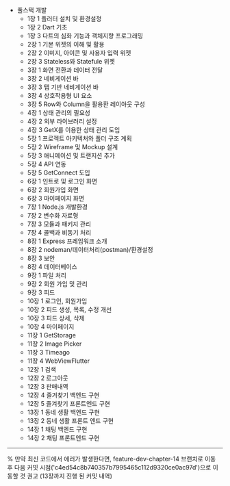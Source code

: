 - 풀스택 개발
    - 1장 1 플러터 설치 및 환경설정
    - 1장 2 Dart 기초
    - 1장 3 다트의 심화 기능과 객체지향 프로그래밍
    - 2장 1 기본 위젯의 이해 및 활용
    - 2장 2 이미지, 아이콘 및 사용자 입력 위젯
    - 2장 3 Stateless와 Statefule 위젯
    - 3장 1 화면 전환과 데이터 전달
    - 3장 2 네비게이션 바
    - 3장 3 탭 기반 네비게이션 바
    - 3장 4 상호작용형 UI 요소
    - 3장 5 Row와 Column을 활용환 레이아웃 구성
    - 4장 1 상태 관리의 필요성
    - 4장 2 외부 라이브러리 설정
    - 4장 3 GetX를 이용한 상태 관리 도입
    - 5장 1 프로젝트 아키텍처와 폴더 구조 계획
    - 5장 2 Wireframe 및 Mockup 설계
    - 5장 3 애니메이션 및 트랜지션 추가
    - 5장 4 API 연동
    - 5장 5 GetConnect 도입
    - 6장 1 인트로 및 로그인 화면
    - 6장 2 회원가입 화면
    - 6장 3 마이페이지 화면
    - 7장 1 Node.js 개발환경
    - 7장 2 변수화 자료형
    - 7장 3 모듈과 패키지 관리
    - 7장 4 콜백과 비동기 처리
    - 8장 1 Express 프레임워크 소개
    - 8장 2 nodeman/데이터처리(postman)/환경설정
    - 8장 3 보안
    - 8장 4 데이터베이스
    - 9장 1 파일 처리
    - 9장 2 회원 가입 및 관리
    - 9장 3 피드
    - 10장 1 로그인, 회원가입
    - 10장 2 피드 생성, 목록, 수정 개선
    - 10장 3 피드 상세, 삭제
    - 10장 4 마이페이지
    - 11장 1 GetStorage
    - 11장 2 Image Picker
    - 11장 3 Timeago
    - 11장 4 WebViewFlutter
    - 12장 1 검색
    - 12장 2 로그아웃
    - 12장 3 판매내역
    - 12장 4 즐겨찾기 백엔드 구현
    - 12장 5 즐겨찾기 프론트엔드 구현
    - 13장 1 동네 생활 백엔드 구현
    - 13장 2 동네 생활 프론트 엔드 구현
    - 14장 1 채팅 백엔드 구현
    - 14장 2 채팅 프론트엔드 구현
---------
% 만약 최신 코드에서 에러가 발생한다면, feature-dev-chapter-14 브랜치로 이동 후 다음 커밋 시점('c4ed54c8b740357b7995465c112d9320ce0ac97d')으로 이동할 것 권고 (13장까지 진행 된 커밋 내역)
